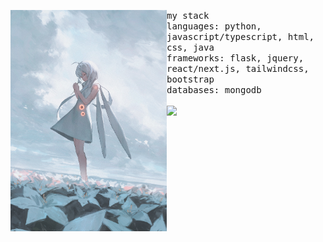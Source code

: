 <p float="left">
  <img src="side.jpg" width="250" align="left">
  <p float="left">
    <samp>
      my stack
      <br>
      languages: python, javascript/typescript, html, css, java
      <br>
      frameworks: flask, jquery, react/next.js, tailwindcss, bootstrap
      <br>
      databases: mongodb
    </samp>
    <br>
    <br>
    <img src="https://hits.link/hits?url=https%3A%2F%2Fgithub.com%2Fjckli&bgRight=FAA0A0" width="100px"/>
  </p>
</p>